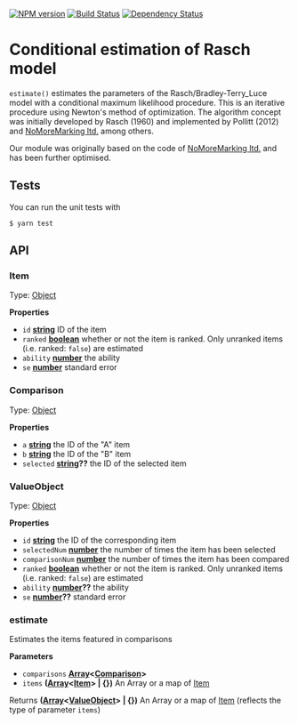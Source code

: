  [![NPM version][npm-image]][npm-url] [![Build Status][travis-image]][travis-url] [![Dependency Status][daviddm-url]][daviddm-image]

# Conditional estimation of Rasch model

`estimate()` estimates the parameters of the Rasch/Bradley-Terry_Luce model with a conditional maximum likelihood procedure.
This is an iterative procedure using Newton's method of optimization.
The algorithm concept was initially developed by Rasch (1960) and implemented by Pollitt (2012) and [NoMoreMarking ltd.](https://github.com/NoMoreMarking/cj) among others.

Our module was originally based on the code of [NoMoreMarking ltd.](https://github.com/NoMoreMarking/cj) and has been further optimised.

## Tests

You can run the unit tests with

    $ yarn test

[npm-url]: https://npmjs.org/package/estimating-rasch-model

[npm-image]: https://badge.fury.io/js/estimating-rasch-model.svg

[travis-url]: https://travis-ci.org/d-pac/estimating-rasch-model

[travis-image]: https://travis-ci.org/d-pac/estimating-rasch-model.svg?branch=master

[daviddm-url]: https://david-dm.org/d-pac/estimating-rasch-model.svg?theme=shields.io

[daviddm-image]: https://david-dm.org/d-pac/estimating-rasch-model

## API

<!-- Generated by documentation.js. Update this documentation by updating the source code. -->

### Item

Type: [Object](https://developer.mozilla.org/en-US/docs/Web/JavaScript/Reference/Global_Objects/Object)

**Properties**

-   `id` **[string](https://developer.mozilla.org/en-US/docs/Web/JavaScript/Reference/Global_Objects/String)** ID of the item
-   `ranked` **[boolean](https://developer.mozilla.org/en-US/docs/Web/JavaScript/Reference/Global_Objects/Boolean)** whether or not the item is ranked. Only unranked items (i.e. ranked: `false`) are estimated
-   `ability` **[number](https://developer.mozilla.org/en-US/docs/Web/JavaScript/Reference/Global_Objects/Number)** the ability
-   `se` **[number](https://developer.mozilla.org/en-US/docs/Web/JavaScript/Reference/Global_Objects/Number)** standard error

### Comparison

Type: [Object](https://developer.mozilla.org/en-US/docs/Web/JavaScript/Reference/Global_Objects/Object)

**Properties**

-   `a` **[string](https://developer.mozilla.org/en-US/docs/Web/JavaScript/Reference/Global_Objects/String)** the ID of the "A" item
-   `b` **[string](https://developer.mozilla.org/en-US/docs/Web/JavaScript/Reference/Global_Objects/String)** the ID of the "B" item
-   `selected` **[string](https://developer.mozilla.org/en-US/docs/Web/JavaScript/Reference/Global_Objects/String)??** the ID of the selected item

### ValueObject

Type: [Object](https://developer.mozilla.org/en-US/docs/Web/JavaScript/Reference/Global_Objects/Object)

**Properties**

-   `id` **[string](https://developer.mozilla.org/en-US/docs/Web/JavaScript/Reference/Global_Objects/String)** the ID of the corresponding item
-   `selectedNum` **[number](https://developer.mozilla.org/en-US/docs/Web/JavaScript/Reference/Global_Objects/Number)** the number of times the item has been selected
-   `comparisonNum` **[number](https://developer.mozilla.org/en-US/docs/Web/JavaScript/Reference/Global_Objects/Number)** the number of times the item has been compared
-   `ranked` **[boolean](https://developer.mozilla.org/en-US/docs/Web/JavaScript/Reference/Global_Objects/Boolean)** whether or not the item is ranked. Only unranked items (i.e. ranked: `false`) are estimated
-   `ability` **[number](https://developer.mozilla.org/en-US/docs/Web/JavaScript/Reference/Global_Objects/Number)??** the ability
-   `se` **[number](https://developer.mozilla.org/en-US/docs/Web/JavaScript/Reference/Global_Objects/Number)??** standard error

### estimate

Estimates the items featured in comparisons

**Parameters**

-   `comparisons` **[Array](https://developer.mozilla.org/en-US/docs/Web/JavaScript/Reference/Global_Objects/Array)&lt;[Comparison](#comparison)>** 
-   `items` **([Array](https://developer.mozilla.org/en-US/docs/Web/JavaScript/Reference/Global_Objects/Array)&lt;[Item](#item)> | {})** An Array or a map of [Item](#item)

Returns **([Array](https://developer.mozilla.org/en-US/docs/Web/JavaScript/Reference/Global_Objects/Array)&lt;[ValueObject](#valueobject)> | {})** An Array or a map of [Item](#item) (reflects the type of parameter `items`)
